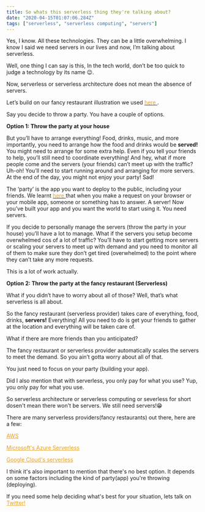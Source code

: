 ```yaml
---
title: So whats this serverless thing they're talking about?
date: "2020-04-15T01:07:06.284Z"
tags: ["serverless", "serverless computing", "servers"]
---
```


Yes, I know. All these technologies. They can be a little overwhelming. I know I said we need servers in our lives and now, I’m talking about serverless. 

Well, one thing I can say is this, In the tech world, don’t be too quick to judge a technology by its name 😉.

Now, serverless or serverless architecture does not mean the absence of servers. 

Let’s build on our fancy restaurant illustration we used [ <span style="color:#e7a020">here</span> ](/we-need-servers-in-our-lives/).

Say you decide to throw a party. You have a couple of options.

**Option 1: Throw the party at your house**

But you’ll have to arrange everything! Food, drinks, music, and more importantly, you need to arrange how the food and drinks would be **served!** You might need to arrange for some extra help. Even if you tell your friends to help, you’ll still need to coordinate everything! And hey, what if more people come and the servers (your friends) can’t meet up with the traffic? Uh-oh! You’ll need to start running around and arranging for more servers. At the end of the day, you might not enjoy your party! Sad!


The ‘party’ is the app you want to deploy to the public, including your friends. We learnt [ <span style="color:#e7a020">here</span> ](/we-need-servers-in-our-lives/) that when you make a request on your browser or your mobile app, someone or something has to answer. A server! Now you’ve built your app and you want the world to start using it. You need servers.

If you decide to personally manage the servers (throw the party in your house) you’ll have a lot to manage. What if the servers you setup become overwhelmed cos of a lot of traffic? You’ll have to start getting more servers or scaling your servers to meet up with demand and you need to monitor all of them to make sure they don’t get tired (overwhelmed) to the point where they can’t take any more requests. 

This is a lot of work actually.


**Option 2: Throw the party at the fancy restaurant (Serverless)**

What if you didn’t have to worry about all of those? Well, that’s what serverless is all about. 

So the fancy restaurant (serverless provider) takes care of everything, food, drinks, **servers!** Everything! All you need to do is get your friends to gather at the location and everything will be taken care of. 

What if there are more friends than you anticipated?

The fancy restaurant or serverless provider automatically scales the servers to meet the demand. So you ain’t gotta worry about all of that.


You just need to focus on your party (building your app).

Did I also mention that with serverless, you only pay for what you use? Yup, you only pay for what you use.

So serverless architecture or serverless computing or severless for short dosen't mean there won't be servers. We still need servers!😁

There are many serverless providers(fancy restaurants) out there, here are a few: 

<a style="color:#e79e1b" href="https://aws.amazon.com/serverless/" target="_blank">AWS</a>

<a style="color:#e79e1b" href="https://azure.microsoft.com/en-us/solutions/serverless" target="_blank">Microsoft's Azure Serverless</a>

<a style="color:#e79e1b" href="https://cloud.google.com/serverless" target="_blank">Google Cloud's serverless</a>


I think it's also important to mention that there's no best option. It depends on some factors including the kind of party(app) you're throwing (deploying).

If you need some help deciding what's best for your situation, lets talk on <a style="color: #e79e1b;" rel="noopener noreferrer" target="_blank"  href="https://twitter.com/Awelllle"> Twitter!</a>
